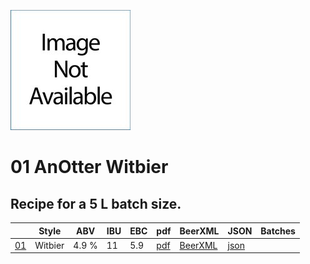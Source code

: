 ![logo](./01_AnOtter_Witbier.jpeg)

# 01 AnOtter Witbier

## Recipe for a 5 L batch size.

|    | Style   | ABV   | IBU | EBC | pdf | BeerXML | JSON | Batches |
|----|---------|-------|-----|-----|-----|---------|------|---------|
| [01](./01_AnOtter_Witbier_recipe.md) | Witbier | 4.9 % | 11 | 5.9 |[pdf](./01_AnOtter_Witbier.pdf) | [BeerXML](./01_AnOtter_Witbier.xml) | [json](./01_AnOtter_Witbier.json) |         |
